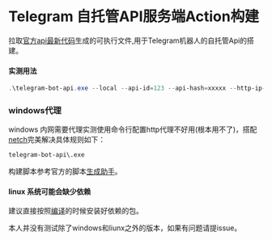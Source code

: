 # Telegram 自托管API服务端Action构建



拉取[官方api最新代码](https://github.com/tdlib/telegram-bot-api)生成的可执行文件,用于Telegram机器人的自托管Api的搭建。

#### 实测用法

```powershell 
.\telegram-bot-api.exe --local --api-id=123 --api-hash=xxxxx --http-ip-address=127.0.0.1 --log=./log.txt --dir=./workingdir --temp-dir=./tempdir --verbosity=4
```

### windows代理

windows 内网需要代理实测使用命令行配置http代理不好用(根本用不了)，搭配[netch](https://github.com/netchx/netch)完美解决具体规则如下：

```txt
telegram-bot-api\.exe
```


构建脚本参考官方的脚本[生成助手](https://tdlib.github.io/telegram-bot-api/build.html)。


#### linux 系统可能会缺少依赖
建议直接按照[编译](https://tdlib.github.io/telegram-bot-api/build.html)的时候安装好依赖的包。

本人并没有测试除了windows和liunx之外的版本，如果有问题请提issue。